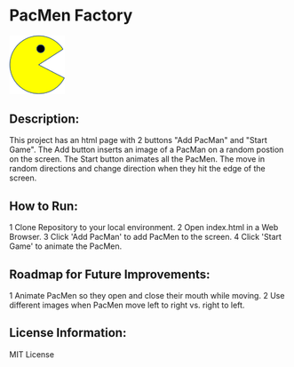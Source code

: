 # PacMen Factory
<img src= "images/PacMan1.png" width='100'/>

## Description:
This project has an html page with 2 buttons "Add PacMan" and "Start Game".  The Add button inserts an image of a PacMan on a random postion on the screen.  The Start button animates all the PacMen.  The move in random directions and change direction when they hit the edge of the screen.

## How to Run:
1 Clone Repository to your local environment.
2 Open index.html in a Web Browser.
3 Click 'Add PacMan' to add PacMen to the screen.
4 Click 'Start Game' to animate the PacMen.

## Roadmap for Future Improvements:
1 Animate PacMen so they open and close their mouth while moving.
2 Use different images when PacMen move left to right vs. right to left.

## License Information:
MIT License